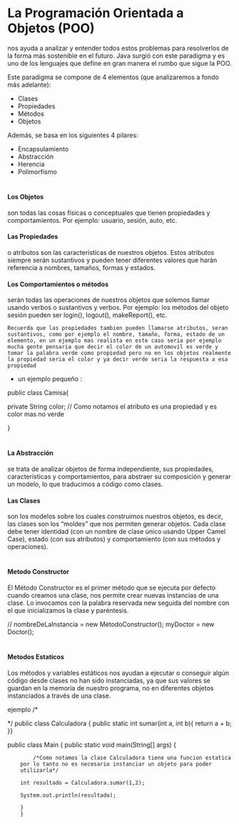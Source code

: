 # La Programación Orientada a Objetos (POO)
nos ayuda a analizar y entender todos estos problemas para resolverlos de la forma más sostenible en el futuro. Java surgió con este paradigma y es uno de los lenguajes que define en gran manera el rumbo que sigue la POO.

Este paradigma se compone de 4 elementos (que analizaremos a fondo más adelante):

* Clases
* Propiedades
* Métodos
* Objetos

Además, se basa en los siguientes 4 pilares:

* Encapsulamiento
* Abstracción
* Herencia
* Polimorfismo
# 

#### Los Objetos 
son todas las cosas físicas o conceptuales que tienen propiedades y comportamientos. Por ejemplo: usuario, sesión, auto, etc.

#### Las Propiedades
o atributos son las características de nuestros objetos. Estos atributos siempre serán sustantivos y pueden tener diferentes valores que harán referencia a nombres, tamaños, formas y estados.

#### Los Comportamientos o métodos
serán todas las operaciones de nuestros objetos que solemos llamar usando verbos o sustantivos y verbos. Por ejemplo: los métodos del objeto sesión pueden ser login(), logout(), makeReport(), etc.

``Recuerda que las propiedades tambien pueden llamarse atributos, seran sustantivos, como por ejemplo el nombre, tamaño, forma, estado de un elemento, en un ejemplo mas realista en este caso seria por ejemplo mucha gente pensaria que decir el color de un automovil es verde y tomar la palabra verde como propiedad pero no en los objetos realmente la propiedad seria el color y ya decir verde seria la respuesta a esa propiedad ``

* un ejemplo pequeño :

public class Camisa{

private String color; // Como notamos el atributo es una propiedad y es color mas no verde 

}

#

#### La Abstracción 

se trata de analizar objetos de forma independiente, sus propiedades, características y comportamientos, para abstraer su composición y generar un modelo, lo que traducimos a código como clases.

#### Las Clases

son los modelos sobre los cuales construimos nuestros objetos, es decir, las clases son los “moldes” que nos permiten generar objetos. Cada clase debe tener identidad (con un nombre de clase único usando Upper Camel Case), estado (con sus atributos) y comportamiento (con sus métodos y operaciones).

#

#### Metodo Constructor

El Método Constructor es el primer método que se ejecuta por defecto cuando creamos una clase, nos permite crear nuevas instancias de una clase. Lo invocamos con la palabra reservada new seguida del nombre con el que inicializamos la clase y paréntesis.

// nombreDeLaInstancia = new MétodoConstructor();
myDoctor = new Doctor();

#

#### Metodos Estaticos

Los métodos y variables estáticos nos ayudan a ejecutar o conseguir algún código desde clases no han sido instanciadas, ya que sus valores se guardan en la memoria de nuestro programa, no en diferentes objetos instanciados a través de una clase.

ejemplo 
/*

*/
public class Calculadora {
    public static int sumar(int a, int b){
        return a + b;
}}


public class Main {
    public static void main(String[] args) {

            /*Como notamos la clase Calculadora tiene una funcion estatica
        por lo tanto no es necesario instanciar un objeto para poder
        utilizarla*/

        int resultado = Calculadora.sumar(1,2);

        System.out.println(resultado);

        }
        }

#
